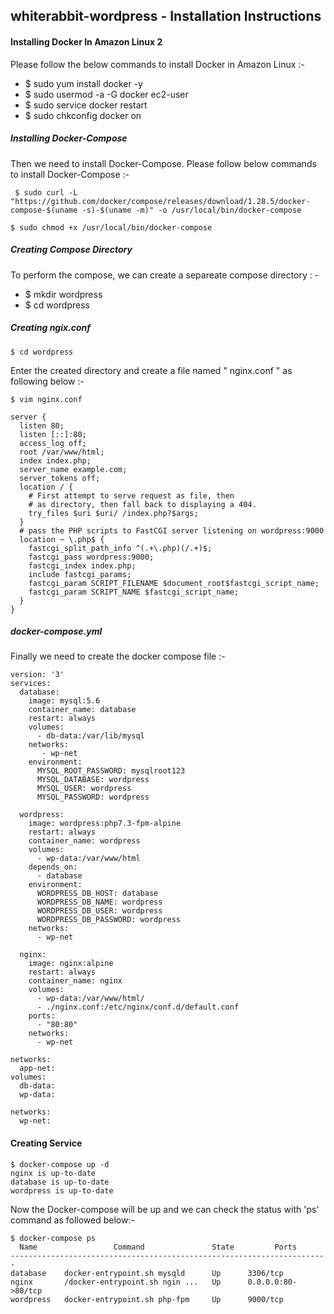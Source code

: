 ## whiterabbit-wordpress  - Installation Instructions

#### Installing Docker In Amazon Linux 2

Please follow the below commands to install Docker in Amazon Linux :- 

- $ sudo yum install docker -y 
- $ sudo usermod -a -G docker ec2-user
- $ sudo service docker restart
- $ sudo chkconfig docker on

##### Installing Docker-Compose

Then we need to install Docker-Compose. Please follow below commands to install Docker-Compose :- 

```
 $ sudo curl -L "https://github.com/docker/compose/releases/download/1.28.5/docker-compose-$(uname -s)-$(uname -m)" -o /usr/local/bin/docker-compose
```
```
$ sudo chmod +x /usr/local/bin/docker-compose
```

##### Creating Compose Directory

To perform the compose, we can create a separeate compose directory : - 

- $ mkdir wordpress
- $ cd wordpress

##### Creating ngix.conf

```
$ cd wordpress
```
Enter the created directory and create a file named " nginx.conf " as following below :-

```
$ vim nginx.conf

server {
  listen 80;
  listen [::]:80;
  access_log off;
  root /var/www/html;
  index index.php;
  server_name example.com;
  server_tokens off;
  location / {
    # First attempt to serve request as file, then
    # as directory, then fall back to displaying a 404.
    try_files $uri $uri/ /index.php?$args;
  }
  # pass the PHP scripts to FastCGI server listening on wordpress:9000
  location ~ \.php$ {
    fastcgi_split_path_info ^(.+\.php)(/.+)$;
    fastcgi_pass wordpress:9000;
    fastcgi_index index.php;
    include fastcgi_params;
    fastcgi_param SCRIPT_FILENAME $document_root$fastcgi_script_name;
    fastcgi_param SCRIPT_NAME $fastcgi_script_name;
  }
}
```

##### docker-compose.yml

Finally we need to create the docker compose file :- 

```
version: '3'
services:
  database:
    image: mysql:5.6
    container_name: database
    restart: always
    volumes:
      - db-data:/var/lib/mysql
    networks:
       - wp-net
    environment:
      MYSQL_ROOT_PASSWORD: mysqlroot123
      MYSQL_DATABASE: wordpress
      MYSQL_USER: wordpress
      MYSQL_PASSWORD: wordpress
    
  wordpress:
    image: wordpress:php7.3-fpm-alpine
    restart: always
    container_name: wordpress
    volumes:
      - wp-data:/var/www/html
    depends_on:
      - database
    environment:
      WORDPRESS_DB_HOST: database
      WORDPRESS_DB_NAME: wordpress
      WORDPRESS_DB_USER: wordpress
      WORDPRESS_DB_PASSWORD: wordpress
    networks:
      - wp-net

  nginx:
    image: nginx:alpine
    restart: always
    container_name: nginx
    volumes:
      - wp-data:/var/www/html/
      - ./nginx.conf:/etc/nginx/conf.d/default.conf
    ports:
      - "80:80"
    networks:
      - wp-net

networks:
  app-net:    
volumes:
  db-data:
  wp-data:

networks:
  wp-net:
```

#### Creating Service

```
$ docker-compose up -d
nginx is up-to-date
database is up-to-date
wordpress is up-to-date
```

Now the Docker-compose will be up and we can check the status with 'ps' command as followed below:- 

```
$ docker-compose ps
  Name                 Command               State         Ports       
-----------------------------------------------------------------------
database    docker-entrypoint.sh mysqld      Up      3306/tcp          
nginx       /docker-entrypoint.sh ngin ...   Up      0.0.0.0:80->80/tcp
wordpress   docker-entrypoint.sh php-fpm     Up      9000/tcp     
```

